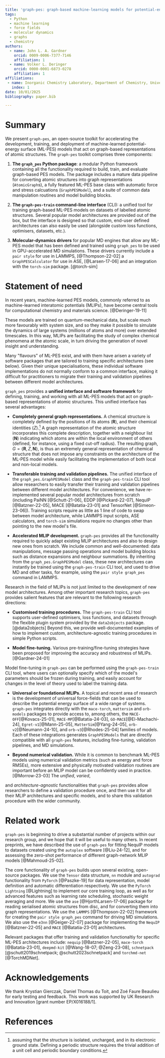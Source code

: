 ```yaml
---
title: 'graph-pes: graph-based machine-learning models for potential-energy surfaces'
tags:
  - Python
  - machine learning
  - force fields
  - molecular dynamics
  - graphs
  - chemistry
authors:
  - name: John L. A. Gardner
    orcid: 0009-0006-7377-7146
    affiliation: 1 
  - name: Volker L. Deringer
    orcid: 0000-0001-6873-0278
    affiliation: 1
affiliations:
 - name: Inorganic Chemistry Laboratory, Department of Chemistry, University of Oxford, Oxford OX1 3QR, United Kingdom
   index: 1
date: 10/01/2025
bibliography: paper.bib

---
```


# Summary

We present `graph-pes`, an open-source toolkit for accelerating the development, training, and deployment of machine-learned potential-energy surface (ML-PES) models that act on graph-based representations of atomic structures. The `graph-pes` toolkit comprises three components:

1. **The `graph_pes` Python package**: a modular Python framework containing all the functionality required to build, train, and evaluate graph-based PES models. The package includes a mature data pipeline for converting atomic structures into graph representations (`AtomicGraph`s), a fully featured ML-PES base class with automatic force and stress calcuations (`GraphPESModel`), and a suite of common data manipulation routines and model building blocks.

2. **The `graph-pes-train` command-line interface** (CLI): a unified tool for training graph-based ML-PES models on datasets of labelled atomic structures. Several popular model architectures are provided out of the box, but the interface is designed so that custom, end-user defined architectures can also easily be used (alongside custom loss functions, optimisers, datasets, etc.).
<!-- unclear (to me) here whether the Python pacakge also allows for training, or training must be with the CLI. Is this a bit like quip/quippy (you can call quip on the command line and this is very computationally efficient, but people may prefer using the quippy Python wrappers which make it much easier to develop)? -->

3. **Molecular-dynamics drivers** for popular MD engines that allow any ML-PES model that has been defined and trained using `graph_pes` to be used in GPU-accelerated MD simulations. These drivers currently include a `pair style` for use in LAMMPS, [@Thompson-22-02] a `GraphPESCalculator` for use in ASE, [@Larsen-17-06] and an integration with the `torch-sim` package. [@torch-sim]


# Statement of need

In recent years, machine-learned PES models, commonly referred to as machine-learned interatomic potentials (MLIPs), have become central tools for computational chemistry and materials science. [@Deringer-19-11]

These models are trained on quantum-mechanical data, but scale much more favourably with system size, and so they make it possible to simulate the dynamics of large systems (millions of atoms and more) over extended timescales. In this way, MLIPs are facilitating the study of complex chemical phenomena at the atomic scale, in turn driving the generation of novel insight and understanding. 

Many "flavours" of ML-PES exist, and with them have arisen a variety of software packages that are tailored to training specific architectures (see below). Given their unique specialisations, these individual software implementations do not normally conform to a common interface, making it difficult for practitioners to migrate their training and validation pipelines between different model architectures.

`graph_pes` provides a **unified interface and software framework** for defining, training, and  working with all ML-PES models that act on graph-based representations of atomic structures. This unified interface has several advantages:

- **Completely general graph representations.** A chemical structure is completely defined by the positions of its atoms ($\mathbf{R}$), and their chemical identities ($Z$).[^1] A graph representation of the atomic structure incorporates this complete description, together with a neighbour list ($\mathbf{N}$) indicating which atoms are within the local environment of others (defined, for instance, using a fixed cut-off radius). The resulting graph, $G = \{\mathbf{R}, Z, \mathbf{N}\}$, is thus an extremely general representation of chemical structure that does not impose any constraints on the architecture of the ML-PES model while easily facilitating the implementation of both local and non-local models.
<!-- I think this needs brief explanation, i.e. what do we mean by non-local?-->

[^1]: assuming that the structure is isolated, uncharged, and in its electronic ground state. Defining a periodic structure requires the trivial addition of a unit cell and periodic boundary conditions.

- **Transferable training and validation pipelines.** The unified interface of the `graph_pes.GraphPESModel` class and the `graph-pes-train` CLI tool allow researchers to easily transfer their training and validation pipelines between different model architectures. For convenience, we have re-implemented several popular model architectures from scratch (including PaiNN [@Schutt-21-06], EDDP [@Pickard-22-07], NequIP [@Batzner-22-05], MACE [@Batatia-23-01] and TensorNet [@Simeon-23-06]). 
Training scripts require as little as 1 line of code to swap between model architecture, while LAMMPS input scripts, ASE calculators, and `torch-sim` simulations require no changes other than pointing to the new model's file.

- **Accelerated MLIP development.** `graph-pes` provides all the functionality required to quickly adapt existing MLIP architectures and also to design new ones from scratch. We include common and well-documented: data manipulations, message passing operations and model building blocks such as distance expansions and neighbour summations. 
By inheriting from the `graph_pes.GraphPESModel` class, these new architectures can instantly be trained using the `graph-pes-train` CLI tool, and used to drive MD and other tasks, for example, using the `pair style graph_pes` command in LAMMPS.

Research in the field of MLIPs is not just limited to the development of new model architectures. Among other important research topics, `graph-pes` provides salient features that are relevant to the following research directions:


- **Customised training procedures.** The `graph-pes-train` CLI tool supports user-defined optimisers, loss functions, and datasets through the flexible plugin system provided by the `data2objects` package. [@data2objects] Beyond this, we provide well-documented examples of how to implement custom, architecture-agnostic training procedures in simple Python scripts.

- **Model fine-tuning.** Various pre-training/fine-tuning strategies have been proposed for improving the accuracy and robustness of MLIPs. [@Gardner-24-01]
<!-- cite MLST 2024, one other? --> 
Model fine-tuning in `graph-pes` can be performed using the `graph-pes-train` CLI tool, where users can optionally specify which of the model's parameters should be frozen during training, and easily account for changes in the level of theory used to label the training data.
<!-- also mention FT is critically important for foundational models? -->


- **Universal or foundational MLIPs.** A topical and recent area of research is the development of universal force-fields that can be used to describe the potential energy surface of a wide range of systems. `graph-pes` integrates directly with the `mace-torch`, `mattersim` and `orb-models` packages to provide access to, among others, the `MACE-OFF`[@Kovacs-25-01], `MACE-MP`[@Batatia-24-03], `GO-MACE`[@El-Machachi-24], `Egret-v1`[@Mann-25-05], `MatterSim`[@Yang-24-05], `orb-v2`[@Neumann-24-10], and `orb-v3`[@Rhodes-25-04] families of models. Each of these integrations generates `GraphPESModels` that are directly compatible with all `graph-pes` features, including fine-tuning, validation pipelines, and MD simulations.
<!-- this looks quite bulky with their citation style and doesn't directly map names of architectures onto papers. is it worth having a table with model names and references (if easyt to do)? -->


- **Beyond numerical validation.** While it is common to benchmark ML-PES models using numerical validation metrics (such as energy and force RMSEs), more extensive and physically motivated validation routines are important before an MLIP model can be confidently used in practice. [@Morrow-23-03]
The *unified*, *varied*, 
<!-- unclear what is meant by varied here -->
and *architecture-agnostic* functionalities that `graph-pes` provides allow researchers to define a validation procedure once, and then use it for all their MLIP architectures and specific models, and to share this validation procedure with the wider community.


# Related work

`graph-pes` is beginning to drive a substantial number of projects within our research group, and we hope that it will be useful to many others. In recent preprints, we have described the use of `graph-pes` for fitting NequIP models to datasets created using the `autoplex` software [@Liu-24-12], and for assessing the zero-shot performance of different graph-network MLIP models [@Mahmoud-25-02].

The core functionality of `graph-pes` builds upon several existing, open-source packages. We use the `Tensor` data structure, `nn` module and `autograd` functionality from `PyTorch` [@Paszke-19] for data representation, model definition and automatic differentiation respectively. We use the `PyTorch Lightning` [@Lightning] to implement our core training loop, as well as for advanced features such as learning rate scheduling, stochastic weight averaging and more.
We use the `ase` [@HjorthLarsen-17-06] package for reading serialised atomic structures from disc, and for converting them into graph representations. We use the `LAMMPS` [@Thompson-22-02] framework for creating the `pair style graph_pes` command for driving MD simulations.
We also use the `e3nn` [@Geiger-22-07] package for implementing the `NequIP` [@Batzner-22-05] and `MACE` [@Batatia-23-01] architectures.

Relevant packages that offer training and validation functionaltiy for specific ML-PES architectures include: `nequip` [@Batzner-22-05], `mace-torch` [@Batatia-23-01], `deepmd-kit` [@Wang-18-07; @Zeng-23-08], `schnetpack` [@schutt2019schnetpack; @schutt2023schnetpack] and `torchmd-net` [@TorchMDNet].
<!-- I wonder if the previous two paragraphs should go under a different heading -- e.g. the first paragraph could be a "Future Directions" like section (if JOSS style allows)? The last part in fact I think is the one where we should compare/contrast -->


# Acknowledgements

We thank Krystian Gierczak, Daniel Thomas du Toit, and Zoé Faure Beaulieu for early testing and feedback.
This work was supported by UK Research and Innovation [grant number EP/X016188/1].
<!-- order alphabetically? unless this is chronological? -->
<!-- please add also funding acknowledgements for the Year 1-3 funding if the work on this started prior to MT 2024 -->

# References


